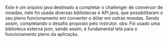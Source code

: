 Este é um arquivo java destinado a completar o challenger de conversor de moedas, nele foi usada diversas bibliotecas e API java, que possibilitaram o seu pleno funcionamento em converter o dólar em outras moedas. Sendo assim, completando o desafio proposto pelo instrutor. obs: Foi usado uma biblioteca externa json, sendo assim, é fundamental telá para o funcionamento pleno da aplicação. 
